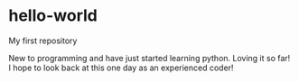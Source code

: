 # hello-world
My first repository

New to programming and have just started learning python.
Loving it so far!
I hope to look back at this one day as an experienced coder!
